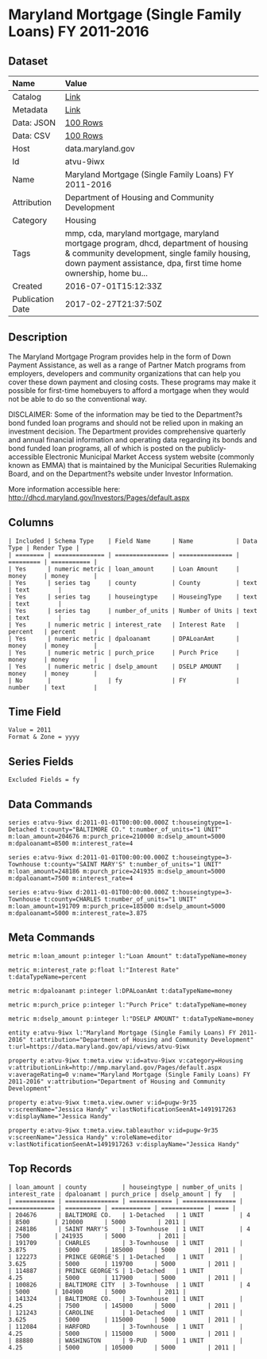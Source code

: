 # Maryland Mortgage (Single Family Loans) FY 2011-2016

## Dataset

| Name | Value |
| :--- | :---- |
| Catalog | [Link](https://catalog.data.gov/dataset/maryland-mortgage-single-family-loans-fy-2011-2015) |
| Metadata | [Link](https://data.maryland.gov/api/views/atvu-9iwx) |
| Data: JSON | [100 Rows](https://data.maryland.gov/api/views/atvu-9iwx/rows.json?max_rows=100) |
| Data: CSV | [100 Rows](https://data.maryland.gov/api/views/atvu-9iwx/rows.csv?max_rows=100) |
| Host | data.maryland.gov |
| Id | atvu-9iwx |
| Name | Maryland Mortgage (Single Family Loans) FY 2011-2016 |
| Attribution | Department of Housing and Community Development |
| Category | Housing |
| Tags | mmp, cda, maryland mortgage, maryland mortgage program, dhcd, department of housing & community development, single family housing, down payment assistance, dpa, first time home ownership, home bu... |
| Created | 2016-07-01T15:12:33Z |
| Publication Date | 2017-02-27T21:37:50Z |

## Description

The Maryland Mortgage Program provides help in the form of Down Payment Assistance, as well as a range of Partner Match programs from employers, developers and community organizations that can help you cover these down payment and closing costs.  These programs may make it possible for first-time homebuyers to afford a mortgage when they would not be able to do so the conventional way.

DISCLAIMER: Some of the information may be tied to the Department?s bond funded loan programs and should not be relied upon in making an investment decision. The Department provides comprehensive quarterly and annual financial information and operating data regarding its bonds and bond funded loan programs, all of which is posted on the publicly-accessible Electronic Municipal Market Access system website (commonly known as EMMA) that is maintained by the Municipal Securities Rulemaking Board, and on the Department?s website under Investor Information. 

More information accessible here: http://dhcd.maryland.gov/Investors/Pages/default.aspx

## Columns

```ls
| Included | Schema Type    | Field Name      | Name            | Data Type | Render Type |
| ======== | ============== | =============== | =============== | ========= | =========== |
| Yes      | numeric metric | loan_amount     | Loan Amount     | money     | money       |
| Yes      | series tag     | county          | County          | text      | text        |
| Yes      | series tag     | houseingtype    | HouseingType    | text      | text        |
| Yes      | series tag     | number_of_units | Number of Units | text      | text        |
| Yes      | numeric metric | interest_rate   | Interest Rate   | percent   | percent     |
| Yes      | numeric metric | dpaloanamt      | DPALoanAmt      | money     | money       |
| Yes      | numeric metric | purch_price     | Purch Price     | money     | money       |
| Yes      | numeric metric | dselp_amount    | DSELP AMOUNT    | money     | money       |
| No       |                | fy              | FY              | number    | text        |
```

## Time Field

```ls
Value = 2011
Format & Zone = yyyy
```

## Series Fields

```ls
Excluded Fields = fy
```

## Data Commands

```ls
series e:atvu-9iwx d:2011-01-01T00:00:00.000Z t:houseingtype=1-Detached t:county="BALTIMORE CO." t:number_of_units="1 UNIT" m:loan_amount=204676 m:purch_price=210000 m:dselp_amount=5000 m:dpaloanamt=8500 m:interest_rate=4

series e:atvu-9iwx d:2011-01-01T00:00:00.000Z t:houseingtype=3-Townhouse t:county="SAINT MARY'S" t:number_of_units="1 UNIT" m:loan_amount=248186 m:purch_price=241935 m:dselp_amount=5000 m:dpaloanamt=7500 m:interest_rate=4

series e:atvu-9iwx d:2011-01-01T00:00:00.000Z t:houseingtype=3-Townhouse t:county=CHARLES t:number_of_units="1 UNIT" m:loan_amount=191709 m:purch_price=185000 m:dselp_amount=5000 m:dpaloanamt=5000 m:interest_rate=3.875
```

## Meta Commands

```ls
metric m:loan_amount p:integer l:"Loan Amount" t:dataTypeName=money

metric m:interest_rate p:float l:"Interest Rate" t:dataTypeName=percent

metric m:dpaloanamt p:integer l:DPALoanAmt t:dataTypeName=money

metric m:purch_price p:integer l:"Purch Price" t:dataTypeName=money

metric m:dselp_amount p:integer l:"DSELP AMOUNT" t:dataTypeName=money

entity e:atvu-9iwx l:"Maryland Mortgage (Single Family Loans) FY 2011-2016" t:attribution="Department of Housing and Community Development" t:url=https://data.maryland.gov/api/views/atvu-9iwx

property e:atvu-9iwx t:meta.view v:id=atvu-9iwx v:category=Housing v:attributionLink=http://mmp.maryland.gov/Pages/default.aspx v:averageRating=0 v:name="Maryland Mortgage (Single Family Loans) FY 2011-2016" v:attribution="Department of Housing and Community Development"

property e:atvu-9iwx t:meta.view.owner v:id=pugw-9r35 v:screenName="Jessica Handy" v:lastNotificationSeenAt=1491917263 v:displayName="Jessica Handy"

property e:atvu-9iwx t:meta.view.tableauthor v:id=pugw-9r35 v:screenName="Jessica Handy" v:roleName=editor v:lastNotificationSeenAt=1491917263 v:displayName="Jessica Handy"
```

## Top Records

```ls
| loan_amount | county          | houseingtype | number_of_units | interest_rate | dpaloanamt | purch_price | dselp_amount | fy   | 
| =========== | =============== | ============ | =============== | ============= | ========== | =========== | ============ | ==== | 
| 204676      | BALTIMORE CO.   | 1-Detached   | 1 UNIT          | 4             | 8500       | 210000      | 5000         | 2011 | 
| 248186      | SAINT MARY'S    | 3-Townhouse  | 1 UNIT          | 4             | 7500       | 241935      | 5000         | 2011 | 
| 191709      | CHARLES         | 3-Townhouse  | 1 UNIT          | 3.875         | 5000       | 185000      | 5000         | 2011 | 
| 122273      | PRINCE GEORGE'S | 1-Detached   | 1 UNIT          | 3.625         | 5000       | 119700      | 5000         | 2011 | 
| 114887      | PRINCE GEORGE'S | 1-Detached   | 1 UNIT          | 4.25          | 5000       | 117900      | 5000         | 2011 | 
| 100826      | BALTIMORE CITY  | 3-Townhouse  | 1 UNIT          | 4             | 5000       | 104900      | 5000         | 2011 | 
| 141324      | BALTIMORE CO.   | 3-Townhouse  | 1 UNIT          | 4.25          | 7500       | 145000      | 5000         | 2011 | 
| 121243      | CAROLINE        | 1-Detached   | 1 UNIT          | 3.625         | 5000       | 115000      | 5000         | 2011 | 
| 112084      | HARFORD         | 3-Townhouse  | 1 UNIT          | 4.25          | 5000       | 115000      | 5000         | 2011 | 
| 88880       | WASHINGTON      | 9-PUD        | 1 UNIT          | 4.25          | 5000       | 105000      | 5000         | 2011 | 
```